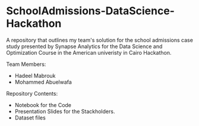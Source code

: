 # SchoolAdmissions-DataScience-Hackathon
A repository that outlines my team's solution for the school admissions case study presented by Synapse Analytics for the Data Science and Optimization Course in the American univeristy in Cairo Hackathon. 

Team Members:
- Hadeel Mabrouk
- Mohammed Abuelwafa 

Repository Contents:
- Notebook for the Code
- Presentation Slides for the Stackholders. 
- Dataset files 
